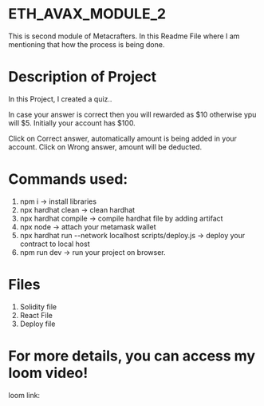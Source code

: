 # ETH_AVAX_MODULE_2
This is second module of Metacrafters.
In this Readme File where I am mentioning that how the process is being done.

# Description of Project
In this Project, I created a quiz..

In case your answer is correct then you will rewarded as $10 otherwise ypu will $5. Initially your account has $100. 

Click on Correct answer, automatically amount is being added in your account. Click on Wrong answer, amount will be deducted.

# Commands used:
1) npm i    -> install libraries
2) npx hardhat clean  -> clean hardhat
3) npx hardhat compile  -> compile hardhat file by adding artifact
4) npx node  -> attach your metamask wallet
5) npx hardhat run --network localhost scripts/deploy.js   -> deploy your contract to local host
6) npm run dev  -> run your project on browser.

# Files
1) Solidity file
2) React File
3) Deploy file

# For more details, you can access my loom video!
loom link: 
